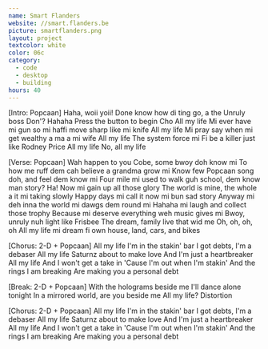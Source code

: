 ```yaml
---
name: Smart Flanders
website: //smart.flanders.be
picture: smartflanders.png
layout: project
textcolor: white
color: 06c
category:
  - code
  - desktop
  - building
hours: 40
---
```


[Intro: Popcaan]
Haha, woii yoii!
Done know how di ting go, a the Unruly boss
Don'?
Hahaha
Press the button to begin
Cho
All my life
Mi ever have mi gun so mi haffi move sharp like mi knife
All my life
Mi pray say when mi get wealthy a ma a mi wife
All my life
The system force mi
Fi be a killer just like Rodney Price
All my life
No, all my life

[Verse: Popcaan]
Wah happen to you Cobe, some bwoy doh know mi
To how me ruff dem cah believe a grandma grow mi
Know few Popcaan song doh, and feel dem know mi
Four mile mi used to walk guh school, dem know man story?
Ha! Now mi gain up all those glory
The world is mine, the whole a it mi taking slowly
Happy days mi call it now mi bun sad story
Anyway mi deh inna the world mi dawgs dem round mi
Hahaha mi laugh and collect those trophy
Because mi deserve everything weh music gives mi
Bwoy, unruly nuh light like Frisbee
The dream, family live that wid me
Oh, oh, oh, oh
All my life mi dream fi own house, land, cars, and bikes

[Chorus: 2-D + Popcaan]
All my life
I'm in the stakin' bar
I got debts, I'm a debaser
All my life
Saturnz about to make love
And I'm just a heartbreaker
All my life
And I won't get a take in
'Cause I'm out when I'm stakin'
And the rings I am breaking
Are making you a personal debt

[Break: 2-D + Popcaan]
With the holograms beside me
I'll dance alone tonight
In a mirrored world, are you beside me
All my life?
Distortion

[Chorus: 2-D + Popcaan]
All my life
I'm in the stakin' bar
I got debts, I'm a debaser
All my life
Saturnz about to make love
And I'm just a heartbreaker
All my life
And I won't get a take in
'Cause I'm out when I'm stakin'
And the rings I am breaking
Are making you a personal debt